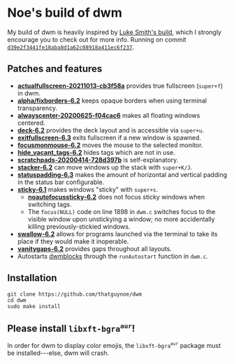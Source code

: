 # Noe's build of dwm

My build of dwm is heavily inspired by [Luke Smith's build](https://github.com/LukeSmithxyz/dwm), which I strongly encourage you to check out for more info. Running on commit [`d39e2f3441fe18aba8d1a62c08918a411ec6f237`](https://git.suckless.org/dwm/commit/d39e2f3441fe18aba8d1a62c08918a411ec6f237.html).

## Patches and features

* [**actualfullscreen-20211013-cb3f58a**](https://dwm.suckless.org/patches/actualfullscreen/dwm-actualfullscreen-20211013-cb3f58a.diff) provides true fullscreen (`super+f`) in dwm.
* [**alpha/fixborders-6.2**](https://dwm.suckless.org/patches/alpha/dwm-fixborders-6.2.diff) keeps opaque borders when using terminal transparency.
* [**alwayscenter-20200625-f04cac6**](https://dwm.suckless.org/patches/alwayscenter/dwm-alwayscenter-20200625-f04cac6.diff) makes all floating windows centered.
* [**deck-6.2**](https://dwm.suckless.org/patches/deck/dwm-deck-6.2.diff) provides the deck layout and is accessible via `super+u`.
* [**exitfullscreen-6.3**](https://github.com/LukeSmithxyz/dwm/pull/186/files) exits fullscreen if a new window is spawned.
* [**focusmonmouse-6.2**](https://dwm.suckless.org/patches/focusmonmouse/dwm-focusmonmouse-6.2.diff) moves the mouse to the selected monitor.
* [**hide_vacant_tags-6.2**](https://dwm.suckless.org/patches/hide_vacant_tags/dwm-hide_vacant_tags-6.2.diff) hides tags which are not in use.
* [**scratchpads-20200414-728d397b**](https://dwm.suckless.org/patches/scratchpads/dwm-scratchpads-20200414-728d397b.diff) is self-explanatory.
* [**stacker-6.2**](https://dwm.suckless.org/patches/stacker/dwm-stacker-6.2.diff) can move windows up the stack with `super+K/J`.
* [**statuspadding-6.3**](https://dwm.suckless.org/patches/statuspadding/dwm-statuspadding-6.3.diff) makes the amount of horizontal and vertical padding in the status bar configurable.
* [**sticky-6.1**](https://dwm.suckless.org/patches/sticky/dwm-sticky-6.1.diff) makes windows "sticky" with `super+s`.
    * [**noautofocussticky-6.2**](https://github.com/LukeSmithxyz/dwm/pull/181/files) does not focus sticky windows when switching tags.
    * The `focus(NULL)` code on line 1898 in `dwm.c` switches focus to the visible window upon unstickying a window; no more accidentally killing previously-stickied windows.
* [**swallow-6.2**](https://dwm.suckless.org/patches/swallow/dwm-swallow-6.2.diff) allows for programs launched via the terminal to take its place if they would make it inoperable.
* [**vanitygaps-6.2**](https://dwm.suckless.org/patches/vanitygaps/dwm-vanitygaps-6.2.diff) provides gaps throughout all layouts.
* Autostarts [dwmblocks](http://github.com/thatguynoe/dwmblocks) through the `runAutostart` function in `dwm.c`.

## Installation

```
git clone https://github.com/thatguynoe/dwm
cd dwm
sudo make install
```

## Please install `libxft-bgra`<sup>`aur`</sup>!

In order for dwm to display color emojis, the `libxft-bgra`<sup>`aur`</sup> package must be installed---else, dwm will crash.
